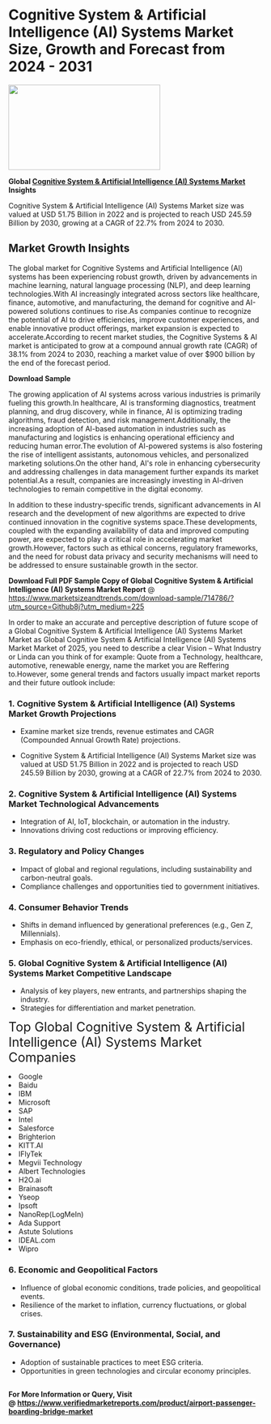 <H1>Cognitive System & Artificial Intelligence (AI) Systems Market Size, Growth and Forecast from 2024 - 2031</H1><img class="aligncenter size-medium wp-image-584254" src="https://thirdeyenews.in/wp-content/uploads/2024/09/Global-Market-Research-300x168.jpeg" alt="" width="300" height="168" /><p><strong>Global&nbsp;<a href="https://www.marketsizeandtrends.com/download-sample/714786/?utm_source=Github8j?utm_medium=225">Cognitive System & Artificial Intelligence (AI) Systems Market</a> Insights</strong></p><p>Cognitive System & Artificial Intelligence (AI) Systems Market size was valued at USD 51.75 Billion in 2022 and is projected to reach USD 245.59 Billion by 2030, growing at a CAGR of 22.7% from 2024 to 2030.</p><p><h2>Market Growth Insights</h2> <p>The global market for Cognitive Systems and Artificial Intelligence (AI) systems has been experiencing robust growth, driven by advancements in machine learning, natural language processing (NLP), and deep learning technologies.With AI increasingly integrated across sectors like healthcare, finance, automotive, and manufacturing, the demand for cognitive and AI-powered solutions continues to rise.As companies continue to recognize the potential of AI to drive efficiencies, improve customer experiences, and enable innovative product offerings, market expansion is expected to accelerate.According to recent market studies, the Cognitive Systems & AI market is anticipated to grow at a compound annual growth rate (CAGR) of 38.1% from 2024 to 2030, reaching a market value of over $900 billion by the end of the forecast period.</p> <p><strong>Download Sample</strong></p> <p>The growing application of AI systems across various industries is primarily fueling this growth.In healthcare, AI is transforming diagnostics, treatment planning, and drug discovery, while in finance, AI is optimizing trading algorithms, fraud detection, and risk management.Additionally, the increasing adoption of AI-based automation in industries such as manufacturing and logistics is enhancing operational efficiency and reducing human error.The evolution of AI-powered systems is also fostering the rise of intelligent assistants, autonomous vehicles, and personalized marketing solutions.On the other hand, AI's role in enhancing cybersecurity and addressing challenges in data management further expands its market potential.As a result, companies are increasingly investing in AI-driven technologies to remain competitive in the digital economy.<p>In addition to these industry-specific trends, significant advancements in AI research and the development of new algorithms are expected to drive continued innovation in the cognitive systems space.These developments, coupled with the expanding availability of data and improved computing power, are expected to play a critical role in accelerating market growth.However, factors such as ethical concerns, regulatory frameworks, and the need for robust data privacy and security mechanisms will need to be addressed to ensure sustainable growth in the sector.</p> <p><span class=""><strong>Download Full PDF Sample Copy of Global Cognitive System & Artificial Intelligence (AI) Systems Market Report</strong> @ <a href="https://www.marketsizeandtrends.com/download-sample/714786/?utm_source=Github8j?utm_medium=225" target="_blank">https://www.marketsizeandtrends.com/download-sample/714786/?utm_source=Github8j?utm_medium=225</a></span></p><p>In order to make an accurate and perceptive description of future scope of a Global&nbsp;Cognitive System & Artificial Intelligence (AI) Systems Market Market as Global&nbsp;Cognitive System & Artificial Intelligence (AI) Systems Market Market of 2025, you need to describe a clear Vision &ndash; What Industry or Linda can you think of for example: Quote from a Technology, healthcare, automotive, renewable energy, name the market you are Reffering to.However, some general trends and factors usually impact market reports and their future outlook include:</p><h3>1.&nbsp;<strong>Cognitive System & Artificial Intelligence (AI) Systems Market Growth Projections</strong></h3><ul><li>Examine market size trends, revenue estimates and CAGR (Compounded Annual Growth Rate) projections.</li><li><p>Cognitive System & Artificial Intelligence (AI) Systems Market size was valued at USD 51.75 Billion in 2022 and is projected to reach USD 245.59 Billion by 2030, growing at a CAGR of 22.7% from 2024 to 2030.</p></li></ul><h3>2.&nbsp;<strong>Cognitive System & Artificial Intelligence (AI) Systems Market Technological Advancements</strong></h3><ul><li>Integration of AI, IoT, blockchain, or automation in the industry.</li><li>Innovations driving cost reductions or improving efficiency.</li></ul><h3>3.&nbsp;<strong>Regulatory and Policy Changes</strong></h3><ul><li>Impact of global and regional regulations, including sustainability and carbon-neutral goals.</li><li>Compliance challenges and opportunities tied to government initiatives.</li></ul><h3>4.&nbsp;<strong>Consumer Behavior Trends</strong></h3><ul><li>Shifts in demand influenced by generational preferences (e.g., Gen Z, Millennials).</li><li>Emphasis on eco-friendly, ethical, or personalized products/services.</li></ul><h3>5.&nbsp;<strong>Global Cognitive System & Artificial Intelligence (AI) Systems Market Competitive Landscape</strong></h3><ul><li>Analysis of key players, new entrants, and partnerships shaping the industry.</li><li>Strategies for differentiation and market penetration.</li></ul><p data-pm-slice="1 1 []"><span style="color: inherit; font-family: inherit; font-size: 25px;">Top Global Cognitive System & Artificial Intelligence (AI) Systems Market Companies</span></p><div class="" data-test-id=""><p><li>Google</li><li> Baidu</li><li> IBM</li><li> Microsoft</li><li> SAP</li><li> Intel</li><li> Salesforce</li><li> Brighterion</li><li> KITT.AI</li><li> IFlyTek</li><li> Megvii Technology</li><li> Albert Technologies</li><li> H2O.ai</li><li> Brainasoft</li><li> Yseop</li><li> Ipsoft</li><li> NanoRep(LogMeIn)</li><li> Ada Support</li><li> Astute Solutions</li><li> IDEAL.com</li><li> Wipro</li></p></div><h3>6.&nbsp;<strong>Economic and Geopolitical Factors</strong></h3><ul><li>Influence of global economic conditions, trade policies, and geopolitical events.</li><li>Resilience of the market to inflation, currency fluctuations, or global crises.</li></ul><h3>7.&nbsp;<strong>Sustainability and ESG (Environmental, Social, and Governance)</strong></h3><ul><li>Adoption of sustainable practices to meet ESG criteria.</li><li>Opportunities in green technologies and circular economy principles.</li></ul><h2><strong style="font-size: 14px;">For More Information or Query, Visit @&nbsp;</strong><a style="background-color: #ffffff; font-size: 14px;" href="https://www.marketsizeandtrends.com/report/cognitive-system-artificial-intelligence-ai-systems-market/" target="_blank">https://www.verifiedmarketreports.com/product/airport-passenger-boarding-bridge-market</a></h2>